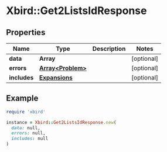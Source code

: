 # Xbird::Get2ListsIdResponse

## Properties

| Name | Type | Description | Notes |
| ---- | ---- | ----------- | ----- |
| **data** | **Array** |  | [optional] |
| **errors** | [**Array&lt;Problem&gt;**](Problem.md) |  | [optional] |
| **includes** | [**Expansions**](Expansions.md) |  | [optional] |

## Example

```ruby
require 'xbird'

instance = Xbird::Get2ListsIdResponse.new(
  data: null,
  errors: null,
  includes: null
)
```


